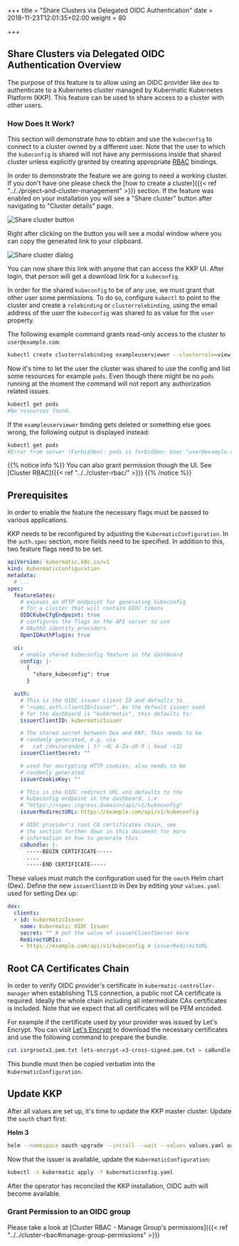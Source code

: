 +++
title = "Share Clusters via Delegated OIDC Authentication"
date = 2018-11-23T12:01:35+02:00
weight = 80

+++

## Share Clusters via Delegated OIDC Authentication Overview

The purpose of this feature is to allow using an OIDC provider like `dex` to authenticate to a Kubernetes cluster
managed by Kubermatic Kubernetes Platform (KKP). This feature can be used to share access to a cluster with other users.

### How Does It Work?

This section will demonstrate how to obtain and use the `kubeconfig` to connect to a cluster owned by a different user.
Note that the user to which the `kubeconfig` is shared will not have any permissions inside that shared cluster unless
explicitly granted by creating appropriate [RBAC](https://kubernetes.io/docs/reference/access-authn-authz/rbac) bindings.

In order to demonstrate the feature we are going to need a working cluster. If you don't have one please check the
[how to create a cluster]({{< ref "../../project-and-cluster-management" >}}) section. If the feature was enabled on your
installation you will see a "Share cluster" button after navigating to "Cluster details" page.

![Share cluster button](/img/kubermatic/main/ui/cluster_details_top.png?classes=shadow,border "Share cluster button")

Right after clicking on the button you will see a modal window where you can copy the generated link to your clipboard.

![Share cluster dialog](/img/kubermatic/main/ui/share.png?classes=shadow,border "Share cluster dialog")

You can now share this link with anyone that can access the KKP UI. After login, that person will get a download link for a
`kubeconfig`.

In order for the shared `kubeconfig` to be of any use, we must grant that other user some permissions. To do so, configure
`kubectl` to point to the cluster and create a `rolebinding` or `clusterrolebinding`, using the email address of the user
the `kubeconfig` was shared to as value for the `user` property.

The following example command grants read-only access to the cluster to `user@example.com`:

```bash
kubectl create clusterrolebinding exampleuserviewer --clusterrole=view --user=user@example.com
```

Now it's time to let the user the cluster was shared to use the config and list some resources for example `pods`.
Even though there might be no `pods` running at the moment the command will not report any authorization related issues.

```bash
kubectl get pods
#No resources found.
```

If the `exampleuserviewer` binding gets deleted or something else goes wrong, the following output is displayed instead:

```bash
kubectl get pods
#Error from server (Forbidden): pods is forbidden: User "user@example.com" cannot list pods in the namespace "default"
```

{{% notice info %}}
You can also grant permission though the UI. See [Cluster RBAC]({{< ref "../../cluster-rbac/" >}})
{{% /notice %}}

## Prerequisites

In order to enable the feature the necessary flags must be passed to various applications.

KKP needs to be reconfigured by adjusting the `KubermaticConfiguration`. In the `auth.spec` section, more fields
need to be specified. In addition to this, two feature flags need to be set.

```yaml
apiVersion: kubermatic.k8c.io/v1
kind: KubermaticConfiguration
metadata:
  # ...
spec:
  featureGates:
    # exposes an HTTP endpoint for generating kubeconfig
    # for a cluster that will contain OIDC tokens
    OIDCKubeCfgEndpoint: true
    # configures the flags on the API server to use
    # OAuth2 identity providers
    OpenIDAuthPlugin: true

  ui:
    # enable shared kubeconfig feature in the dashboard
    config: |-
      {
        "share_kubeconfig": true
      }

  auth:
    # This is the OIDC issuer client ID and defaults to
    # "<spec.auth.clientID>Issuer". As the default issuer used
    # for the dashboard is "kubermatic", this defaults to:
    issuerClientID: kubermaticIssuer

    # The shared secret between Dex and KKP. This needs to be
    # randomly generated, e.g. via
    #   cat /dev/urandom | tr -dc A-Za-z0-9 | head -c32
    issuerClientSecret: ""

    # used for encrypting HTTP cookies, also needs to be
    # randomly generated
    issuerCookieKey: ""

    # This is the OIDC redirect URL and defaults to the
    # kubeconfig endpoint in the dashboard, i.e.
    # "https://<spec.ingress.domain>/api/v1/kubeconfig"
    issuerRedirectURL: https://example.com/api/v1/kubeconfig

    # OIDC provider's root CA certificates chain, see
    # the section further down in this document for more
    # information on how to generate this
    caBundle: |-
      -----BEGIN CERTIFICATE-----
      ....
      -----END CERTIFICATE-----
```

These values must match the configuration used for the `oauth` Helm chart (Dex). Define
the new `issuerClientID` in Dex by editing your `values.yaml` used for setting Dex up:

```yaml
dex:
  clients:
  - id: kubermaticIssuer
    name: Kubermatic OIDC Issuer
    secret: "" # put the value of issuerClientSecret here
    RedirectURIs:
    - https://example.com/api/v1/kubeconfig # issuerRedirectURL
```

## Root CA Certificates Chain

In order to verify OIDC provider's certificate in `kubermatic-controller-manager` when establishing
TLS connection, a public root CA certificate is required. Ideally the whole chain including all intermediate
CAs certificates is included. Note that we expect that all certificates will be PEM encoded.

For example if the certificate used by your provider was issued by Let's Encrypt. You can visit
[Let's Encrypt](https://letsencrypt.org/certificates) to download the necessary certificates and use the
following command to prepare the bundle.

```bash
cat isrgrootx1.pem.txt lets-encrypt-x3-cross-signed.pem.txt > caBundle.pem
```

This bundle must then be copied verbatim into the `KubermaticConfiguration`.

## Update KKP

After all values are set up, it's time to update the KKP master cluster. Update the `oauth` chart first:

**Helm 3**

```bash
helm --namespace oauth upgrade --install --wait --values values.yaml oauth charts/oauth/
```

Now that the issuer is available, update the `KubermaticConfiguration`:

```bash
kubectl -n kubermatic apply -f kubermaticconfig.yaml
```

After the operator has reconciled the KKP installation, OIDC auth will become available.

### Grant Permission to an OIDC group
Please take a look at [Cluster RBAC - Manage Group's permissions]({{< ref "../../cluster-rbac#manage-group-permissions" >}})